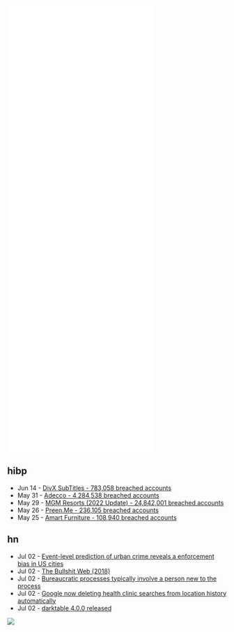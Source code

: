 ![Metrics](https://raw.githubusercontent.com/phixion/phixion/master/metrics.svg)

## hibp

<!--
for https://github.com/phixion/phixion/blob/main/.github/workflows/feeds.yml
-->
<!--START_SECTION:haveibeenpwnd-->
- Jun 14 - [DivX SubTitles - 783,058 breached accounts](https://haveibeenpwned.com/PwnedWebsites#DivXSubTitles)
- May 31 - [Adecco - 4,284,538 breached accounts](https://haveibeenpwned.com/PwnedWebsites#Adecco)
- May 29 - [MGM Resorts (2022 Update) - 24,842,001 breached accounts](https://haveibeenpwned.com/PwnedWebsites#MGM2022Update)
- May 26 - [Preen.Me - 236,105 breached accounts](https://haveibeenpwned.com/PwnedWebsites#PreenMe)
- May 25 - [Amart Furniture - 108,940 breached accounts](https://haveibeenpwned.com/PwnedWebsites#AmartFurniture)
<!--END_SECTION:haveibeenpwnd-->

## hn

<!--
for https://github.com/phixion/phixion/blob/main/.github/workflows/feeds.yml
-->
<!--START_SECTION:hn-->
- Jul 02 - [Event-level prediction of urban crime reveals a enforcement bias in US cities](https://www.nature.com/articles/s41562-022-01372-0)
- Jul 02 - [The Bullshit Web (2018)](https://pxlnv.com/blog/bullshit-web/)
- Jul 02 - [Bureaucratic processes typically involve a person new to the process](https://graphthinking.blogspot.com/2022/07/bureaucratic-processes-typically.html)
- Jul 02 - [Google now deleting health clinic searches from location history automatically](https://blog.google/technology/safety-security/protecting-peoples-privacy-on-health-topics/)
- Jul 02 - [darktable 4.0.0 released](https://www.darktable.org/2022/07/darktable-4.0.0-released/)
<!--END_SECTION:hn-->

<!--
for https://yhype.me
-->
![](https://hit.yhype.me/github/profile?user_id=13013670)
